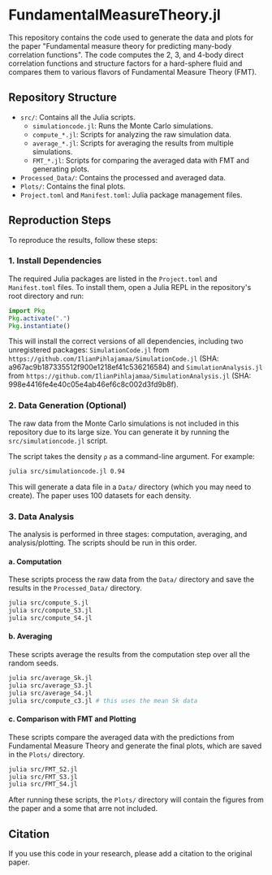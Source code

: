 # FundamentalMeasureTheory.jl

This repository contains the code used to generate the data and plots for the paper "Fundamental measure theory for predicting many-body correlation functions". The code computes the 2, 3, and 4-body direct correlation functions and structure factors for a hard-sphere fluid and compares them to various flavors of Fundamental Measure Theory (FMT).

## Repository Structure

- `src/`: Contains all the Julia scripts.
  - `simulationcode.jl`: Runs the Monte Carlo simulations.
  - `compute_*.jl`: Scripts for analyzing the raw simulation data.
  - `average_*.jl`: Scripts for averaging the results from multiple simulations.
  - `FMT_*.jl`: Scripts for comparing the averaged data with FMT and generating plots.
- `Processed_Data/`: Contains the processed and averaged data.
- `Plots/`: Contains the final plots.
- `Project.toml` and `Manifest.toml`: Julia package management files.

## Reproduction Steps

To reproduce the results, follow these steps:

### 1. Install Dependencies

The required Julia packages are listed in the `Project.toml` and `Manifest.toml` files. To install them, open a Julia REPL in the repository's root directory and run:

```julia
import Pkg
Pkg.activate(".")
Pkg.instantiate()
```

This will install the correct versions of all dependencies, including two unregistered packages: `SimulationCode.jl` from `https://github.com/IlianPihlajamaa/SimulationCode.jl` (SHA: a967ac9b187335512f900e1218ef41c536216584) and `SimulationAnalysis.jl` from ``https://github.com/IlianPihlajamaa/SimulationAnalysis.jl`` (SHA: 998e4416fe4e40c05e4ab46ef6c8c002d3fd9b8f).

### 2. Data Generation (Optional)

The raw data from the Monte Carlo simulations is not included in this repository due to its large size. You can generate it by running the `src/simulationcode.jl` script.

The script takes the density `ρ` as a command-line argument. For example:

```bash
julia src/simulationcode.jl 0.94
```

This will generate a data file in a `Data/` directory (which you may need to create). The paper uses 100 datasets for each density.

### 3. Data Analysis

The analysis is performed in three stages: computation, averaging, and analysis/plotting. The scripts should be run in this order.

#### a. Computation

These scripts process the raw data from the `Data/` directory and save the results in the `Processed_Data/` directory.

```bash
julia src/compute_S.jl
julia src/compute_S3.jl
julia src/compute_S4.jl
```

#### b. Averaging

These scripts average the results from the computation step over all the random seeds.

```bash
julia src/average_Sk.jl
julia src/average_S3.jl
julia src/average_S4.jl
julia src/compute_c3.jl # this uses the mean Sk data
```

#### c. Comparison with FMT and Plotting

These scripts compare the averaged data with the predictions from Fundamental Measure Theory and generate the final plots, which are saved in the `Plots/` directory.

```bash
julia src/FMT_S2.jl
julia src/FMT_S3.jl
julia src/FMT_S4.jl
```

After running these scripts, the `Plots/` directory will contain the figures from the paper and a some that arre not included.

## Citation

If you use this code in your research, please add a citation to the original paper. 